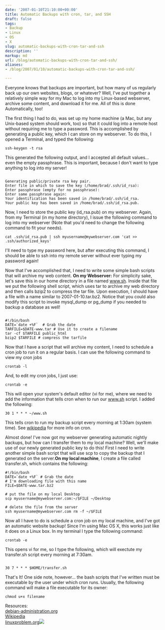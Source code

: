 ```yaml
---
date: '2007-01-10T21:10:00+00:00'
title: Automatic Backups with cron, tar, and SSH
draft: false
tags:
- Backup
- Linux
- OS
- X
slug: automatic-backups-with-cron-tar-and-ssh
description: ''
markup: md
url: /blog/automatic-backups-with-cron-tar-and-ssh/
aliases:
- /blog/2007/01/10/automatic-backups-with-cron-tar-and-ssh/

---
```


Everyone knows that backups are important, but how many of us regularly back up our own websites, blogs, or whatever? Well, I've put together a relatively simple way for my Mac to log into my Linux-based webserver, archive some content, and download it for me. All of this is done Automatically, too!  
  
The first thing I had to do, was set up my home machine (a Mac, but any Unix-based system should work, too) so that it could log into a remote host without requiring me to type a password. This is accomplished by generating a public key, which I can store on my webserver. To do this, I opened a Terminal, and typed the following:
```
ssh-keygen -t rsa
```
 This generated the following output, and I accepted all default values... even the empty passphrase. This is important, because I don't want to type anything to log into my server!
```
  
Generating public/private rsa key pair.  
Enter file in which to save the key (/home/brad/.ssh/id_rsa):  
Enter passphrase (empty for no passphrase):   
Enter same passphrase again:   
Your identification has been saved in /home/brad/.ssh/id_rsa.  
Your public key has been saved in /home/brad/.ssh/id_rsa.pub.
```
  
  
Now, I need to store the public key (id\_rsa.pub) on my webserver. Again, from my Terminal (in my home directory), I issue the following command to log into my webserver (Note that you'd need to change the following command to fit your needs).  

```
cat .ssh/id_rsa.pub | ssh myusername@mywebserver.com 'cat >> .ssh/authorized_keys'
```
  
I'll need to type my password here, but after executing this command, I should be able to ssh into my remote server without ever typing my password again!  
  
Now that I've accomplished that, I need to write some simple bash scripts that will archive my web content. **On my Webserver:** For simplicity sake, let's save this in our home directory in a file named www.sh. Inside that file we put the following shell script, which uses tar to archive my web directory and then calls bzip2 to compress the tar file. Upon execution, I should have a file with a name similar to 2007-01-10.tar.bz2. Notice that you could also modify this script to invoke mysql\_dump or pg\_dump if you needed to backup a database as well!   

```
  
#!/bin/bash  
DATE=`date +%F`  # Grab the date  
TARFILE=$DATE-www.tar # Use it to create a filename  
tar -cf $TARFILE public_html  
bzip2 $TARFILE # compress the tarfile
```
  
  
Now that I have a script that will archive my content, I need to schedule a cron job to run it on a regular basis. I can use the following command to view my cron jobs
```
crontab -l
```
And, to edit my cron jobs, I just use:
```
crontab -e
```
This will open your system's default editor (vi for me), where we need to add the information that tells cron when to run our www.sh script. I added the following: 
```
30 1 * * * ~/www.sh
```
This tells cron to run my backup script every morning at 1:30am (system time). See [wikipedia](http://en.wikipedia.org/wiki/Cron) for more info on cron.  
  
Almost done! I've now got my webserver generating automatic nightly backups, but how can I transfer them to my local machine? Well, we'll make use of our newly generated public key to do this! First I need to write another simple bash script that will use scp to copy the backup that I generated on the server.**On my local machine**, I create a file called transfer.sh, which contains the following:  

```
#!/bin/bash  
DATE=`date +%F` # Grab the date  
# I'm downloading file with this name  
FILE=$DATE-www.tar.bz2   
  
# put the file on my local Desktop  
scp myusername@mywebserver.com:~/$FILE ~/Desktop  
  
# delete the file from the server  
ssh myusername@mywebserver.com rm -f ~/$FILE  

```
  
Now all I have to do is schedule a cron job on my local machine, and I've got an automatic website backup! Since I'm using Mac OS X, this works just like it does on a Linux box. In my terminal I type the following command:  

```
crontab -e
```
  
This opens vi for me, so I type the following, which will exectute my transfer.sh script every morning at 7:30am.  
  

```
  
30 7 * * * $HOME/transfer.sh  

```
  
  
That's It! One side note, however... the bash scripts that I've written must be executable by the user under which cron runs. Usually, the following command will make a file executable for its owner:  

```
chmod u+x filename
```
  
Resources:  
[debian-administration.org](http://www.debian-administration.org/articles/152)  
[Wikipedia](http://en.wikipedia.org/wiki/Cron)  
[linuxproblem.org](http://www.linuxproblem.org/art_9.html)![](https://blogger.googleusercontent.com/tracker/4123748873183487963-5549773385995764114?l=bradmontgomery.blogspot.com)